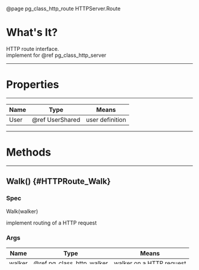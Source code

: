 ﻿@page pg_class_http_route HTTPServer.Route

# What's It?

HTTP route interface.  
implement for @ref pg_class_http_server  

-----
# Properties

-----
| Name | Type | Means |
|------|------|-------|
| User | @ref UserShared | user definition |

-----
# Methods

-----
## Walk() {#HTTPRoute_Walk}

### Spec

Walk(walker)

implement routing of a HTTP request

### Args

| Name | Type | Means |
|------|------|-------|
| walker | @ref pg_class_http_walker | walker on a HTTP request |

